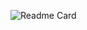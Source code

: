 ![Readme Card](https://github-readme-stats.vercel.app/api?username=mbrick2&theme=algolia&show_icons=true)
